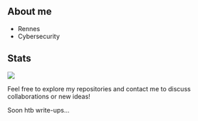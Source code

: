 ## About me

* Rennes
* Cybersecurity



## Stats


![](https://komarev.com/ghpvc/?username=TimotheeGrn)


Feel free to explore my repositories and contact me to discuss collaborations or new ideas!

Soon htb write-ups...
